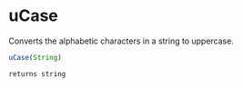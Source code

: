 # uCase

 Converts the alphabetic characters in a string to uppercase.

```javascript
uCase(String)
```

```javascript
returns string
```
